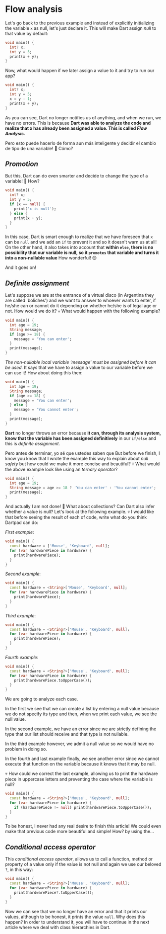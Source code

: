 # Flow analysis

Let's go back to the previous example and instead of explicitly initializing the variable `x` as null, let's just declare it. This will make Dart assign _null_ to that value by default:

```dart
void main() {
  int? x;
  int y = 5;
  print(x + y);
}
```

Now, what would happen if we later assign a value to it and try to run our app?

```dart
void main() {
  int? x;
  int y = 5;
  x = y - 1;
  print(x + y);
}
```

As you can see, Dart no longer notifies us of anything, and when we run, we have no errors. This is because __Dart was able to analyze the code and realize that x has already been assigned a value. This is called _Flow Analysis_.__

Pero esto puede hacerlo de forma aun más inteligente y decidir el cambio de tipo de una variable! 🤨 Cómo?

## _Promotion_

But this, Dart can do even smarter and decide to change the type of a variable! 🤨 How?

```dart
void main() {
  int? x;
  int y = 5;
  if (x == null) {
    print('x is null');
  } else {
    print(x + y);
  }
}
```

In this case, Dart is smart enough to realize that we have foreseen that `x` can be `null` and we add an `if` to prevent it and so it doesn't warn us at all! On the other hand, it also takes into account that __within `else`, there is no possibility that our variable is null, so it `promotes` that variable and turns it into a non-nullable value__ How wonderful! 😍

And it goes on!

## _Definite assignment_

Let's suppose we are at the entrance of a virtual disco (in Argentina they are called 'boliches') and we want to answer to whoever wants to enter, if he/she can or cannot do it depending on whether he/she is of legal age or not. How would we do it? 💀 What would happen with the following example?

```dart
void main() {
  int age = 19;
  String message;
  if (age >= 18) {
    message = 'You can enter';
  }
  print(message);
}
```

_The non-nullable local variable 'message' must be assigned before it can be used._ It says that we have to assign a value to our variable before we can use it! How about doing this then:

```dart
void main() {
  int age = 19;
  String message;
  if (age >= 18) {
    message = 'You can enter';
  } else {
    message = 'You cannot enter';
  }
  print(message);
}
```

__Dart__ no longer throws an error because __it can, through its analysis system, know that the variable has been assigned definitively__ in our `if/else` and this is _definite assignment_.

Pero antes de terminar, yo sé que ustedes saben que But before we finish, I know you know that I wrote the example this way to explain about _null safety_ but how could we make it more concise and beautiful? 💀 What would the above example look like using an _ternary operator_?

```dart
void main() {
  int age = 19;
  String message = age >= 18 ? 'You can enter' : 'You cannot enter';
  print(message);
}
```

And actually I am not done! 🤣 What about collections? Can Dart also infer whether a value is null? Let's look at the following example. 💀 I would like that before seeing the result of each of code, write what do you think Dartpad can do:

_First example_:

```dart
void main() {
  const hardware = ['Mouse', 'Keyboard', null];
  for (var hardwarePiece in hardware) {
    print(hardwarePiece);
  }
}
```

_Second example_:

```dart
void main() {
  const hardware = <String>['Mouse', 'Keyboard', null];
  for (var hardwarePiece in hardware) {
    print(hardwarePiece);
  }
}
```

_Third example_:

```dart
void main() {
  const hardware = <String?>['Mouse', 'Keyboard', null];
  for (var hardwarePiece in hardware) {
    print(hardwarePiece);
  }
}
```

_Fourth example_:

```dart
void main() {
  const hardware = <String?>['Mouse', 'Keyboard', null];
  for (var hardwarePiece in hardware) {
    print(hardwarePiece.toUpperCase());
  }
}
```

We are going to analyze each case.

In the first we see that we can create a list by entering a null value because we do not specify its type and then, when we print each value, we see the null value.

In the second example, we have an error since we are strictly defining the type that our list should receive and that type is not nullable.

In the third example however, we admit a null value so we would have no problem in doing so.

In the fourth and last example finally, we see another error since we cannot execute that function on the variable because it knows that it may be null.

💀 How could we correct the last example, allowing us to print the hardware piece in uppercase letters and preventing the case where the variable is null?

```dart
void main() {
  const hardware = <String?>['Mouse', 'Keyboard', null];
  for (var hardwarePiece in hardware) {
    if (hardwarePiece != null) print(hardwarePiece.toUpperCase());
  }
}
```

To be honest, I never had any real desire to finish this article! We could even make that previous code more beautiful and simple! How? by using the...

## _Conditional access operator_

This _conditional access operator_, allows us to call a function, method or property of a value only if the value is not null and again we use our beloved `?`, in this way:

```dart
void main() {
  const hardware = <String?>['Mouse', 'Keyboard', null];
  for (var hardwarePiece in hardware) {
    print(hardwarePiece?.toUpperCase());
  }
}
```

Now we can see that we no longer have an error and that it prints our values, although to be honest, it prints the value `null`. Why does this happen? In order to understand it, you will have to continue in the next article where we deal with class hierarchies in Dart.
